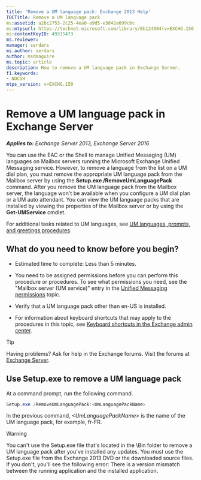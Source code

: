 ```yaml
---
title: 'Remove a UM language pack: Exchange 2013 Help'
TOCTitle: Remove a UM language pack
ms:assetid: a2bc2753-2c25-4ea0-a9d5-e3d42a699c6c
ms:mtpsurl: https://technet.microsoft.com/library/Bb124004(v=EXCHG.150)
ms:contentKeyID: 49315473
ms.reviewer: 
manager: serdars
ms.author: serdars
author: msdmaguire
ms.topic: article
description: How to remove a UM language pack in Exchange Server.
f1.keywords:
- NOCSH
mtps_version: v=EXCHG.150
---
```


# Remove a UM language pack in Exchange Server

_**Applies to:** Exchange Server 2013, Exchange Server 2016_

You can use the EAC or the Shell to manage Unified Messaging (UM) languages on Mailbox servers running the Microsoft Exchange Unified Messaging service. However, to remove a language from the list on a UM dial plan, you must remove the appropriate UM language pack from the Mailbox server by using the **Setup.exe /RemoveUmLanguagePack** command. After you remove the UM language pack from the Mailbox server, the language won't be available when you configure a UM dial plan or a UM auto attendant. You can view the UM language packs that are installed by viewing the properties of the Mailbox server or by using the **Get-UMService** cmdlet.

For additional tasks related to UM languages, see [UM languages, prompts, and greetings procedures](um-languages-prompts-and-greetings-procedures-exchange-2013-help.md).

## What do you need to know before you begin?

- Estimated time to complete: Less than 5 minutes.

- You need to be assigned permissions before you can perform this procedure or procedures. To see what permissions you need, see the "Mailbox server (UM service)" entry in the [Unified Messaging permissions](unified-messaging-permissions-exchange-2013-help.md) topic.

- Verify that a UM language pack other than en-US is installed.

- For information about keyboard shortcuts that may apply to the procedures in this topic, see [Keyboard shortcuts in the Exchange admin center](keyboard-shortcuts-in-the-exchange-admin-center-2013-help.md).

> [!TIP]
> Having problems? Ask for help in the Exchange forums. Visit the forums at [Exchange Server](https://social.technet.microsoft.com/forums/office/home?category=exchangeserver).

## Use Setup.exe to remove a UM language pack

At a command prompt, run the following command.

```powershell
Setup.exe /RemoveUmLanguagePack:<UmLanguagePackName>
```

In the previous command, _\<UmLanguagePackName\>_ is the name of the UM language pack, for example, fr-FR.

> [!WARNING]
> You can't use the Setup.exe file that's located in the \Bin folder to remove a UM language pack after you've installed any updates. You must use the Setup.exe file from the Exchange 2013 DVD or the downloaded source files. If you don't, you'll see the following error: There is a version mismatch between the running application and the installed application.
